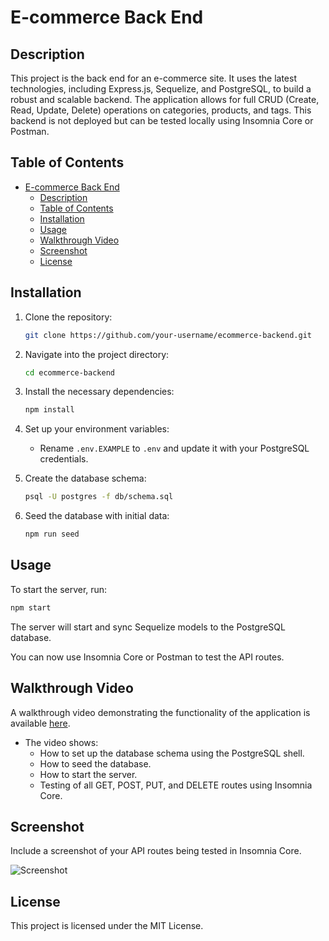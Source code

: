
# E-commerce Back End

## Description

This project is the back end for an e-commerce site. It uses the latest technologies, including Express.js, Sequelize, and PostgreSQL, to build a robust and scalable backend. The application allows for full CRUD (Create, Read, Update, Delete) operations on categories, products, and tags. This backend is not deployed but can be tested locally using Insomnia Core or Postman.

## Table of Contents

- [E-commerce Back End](#e-commerce-back-end)
  - [Description](#description)
  - [Table of Contents](#table-of-contents)
  - [Installation](#installation)
  - [Usage](#usage)
  - [Walkthrough Video](#walkthrough-video)
  - [Screenshot](#screenshot)
  - [License](#license)

## Installation

1. Clone the repository:
   ```bash
   git clone https://github.com/your-username/ecommerce-backend.git
   ```
2. Navigate into the project directory:
   ```bash
   cd ecommerce-backend
   ```
3. Install the necessary dependencies:
   ```bash
   npm install
   ```
4. Set up your environment variables:
   - Rename `.env.EXAMPLE` to `.env` and update it with your PostgreSQL credentials.

5. Create the database schema:
   ```bash
   psql -U postgres -f db/schema.sql
   ```
6. Seed the database with initial data:
   ```bash
   npm run seed
   ```

## Usage

To start the server, run:
```bash
npm start
```

The server will start and sync Sequelize models to the PostgreSQL database.

You can now use Insomnia Core or Postman to test the API routes.

## Walkthrough Video

A walkthrough video demonstrating the functionality of the application is available [here](https://drive.google.com/file/d/1MspS01DzHm4YXf_whhnsetftflyjijbp/view).

- The video shows:
  - How to set up the database schema using the PostgreSQL shell.
  - How to seed the database.
  - How to start the server.
  - Testing of all GET, POST, PUT, and DELETE routes using Insomnia Core.

## Screenshot

Include a screenshot of your API routes being tested in Insomnia Core.

![Screenshot](images/Screenshot%202024-08-18%20032554.png)

## License

This project is licensed under the MIT License.
